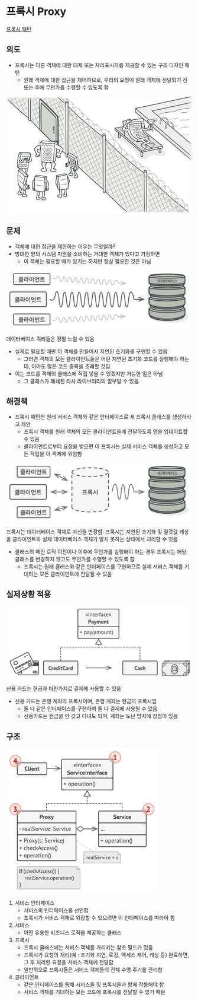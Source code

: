 # 프록시 Proxy

[프록시 패턴](https://refactoring.guru/ko/design-patterns/proxy)

## 의도

- 프록시는 다른 객체에 대한 대체 또는 자리표시자를 제공할 수 있는 구조 디자인 패턴
  - 원래 객체에 대한 접근을 제어하므로, 우리의 요청이 원래 객체에 전달되기 전 또는 후에 무언가를 수행할 수 있도록 함

![Untitled](%E1%84%91%E1%85%B3%E1%84%85%E1%85%A9%E1%86%A8%E1%84%89%E1%85%B5%20Proxy%200ac1042c74604fb883b3482810892517/Untitled.png)

## 문제

- 객체에 대한 접근을 제한하는 이유는 무엇일까?
- 방대한 양의 시스템 자원을 소비하는 거대한 객체가 있다고 가정하면
  - 이 객체는 필요할 때가 있기는 하지만 항상 필요한 것은 아님

![데이터베이스 쿼리들은 정말 느릴 수 있음](%E1%84%91%E1%85%B3%E1%84%85%E1%85%A9%E1%86%A8%E1%84%89%E1%85%B5%20Proxy%200ac1042c74604fb883b3482810892517/Untitled%201.png)

데이터베이스 쿼리들은 정말 느릴 수 있음

- 실제로 필요할 때만 이 객체를 만들어서 지연된 초기화를 구현할 수 있음
  - 그러면 객체의 모든 클라이언트들은 어떤 지연된 초기화 코드를 실행해야 하는데, 아마도 많은 코드 중복을 초래할 것임
- 이는 코드를 객체의 클래스에 직접 넣을 수 있겠지만 가능한 일은 아님
  - 그 클래스가 폐쇄된 타사 라이브러리의 일부일 수 있음

## 해결책

- 프록시 패턴은 원래 서비스 객체와 같은 인터페이스로 새 프록시 클래스를 생성하라고 제안
  - 프록시 객체를 원래 객체의 모든 클라이언트들에 전달하도록 앱을 업데이트할 수 있음
  - 클라이언트로부터 요청을 받으면 이 프록시는 실제 서비스 객체를 생성하고 모든 작업을 이 객체에 위임함

![프록시는 데이터베이스 객체로 자신을 변장함. 프록시는 지연된 초기화 및 결괏값 캐싱을 클라이언트와 실제 데이터베이스 객체가 알지 못하는 상태에서 처리할 수 잇음](%E1%84%91%E1%85%B3%E1%84%85%E1%85%A9%E1%86%A8%E1%84%89%E1%85%B5%20Proxy%200ac1042c74604fb883b3482810892517/Untitled%202.png)

프록시는 데이터베이스 객체로 자신을 변장함. 프록시는 지연된 초기화 및 결괏값 캐싱을 클라이언트와 실제 데이터베이스 객체가 알지 못하는 상태에서 처리할 수 잇음

- 클래스의 메인 로직 이전이나 이후에 무언가를 실행해야 하는 경우 프록시는 해당 클래스를 변경하지 않고도 무언가를 수행할 수 있도록 함
  - 프록시는 원래 클래스와 같은 인터페이스를 구현하므로 실제 서비스 객체를 기대하는 모든 클라이언트에 전달될 수 있음

## 실제상황 적용

![신용 카드는 현금과 마찬가지로 결제에 사용할 수 있음](%E1%84%91%E1%85%B3%E1%84%85%E1%85%A9%E1%86%A8%E1%84%89%E1%85%B5%20Proxy%200ac1042c74604fb883b3482810892517/Untitled%203.png)

신용 카드는 현금과 마찬가지로 결제에 사용할 수 있음

- 신용 카드는 은행 계좌의 프록시이며, 은행 계좌는 현금의 프록시임
  - 둘 다 같은 인터페이스를 구현하며 둘 다 결제에 사용될 수 있음
  - 신용카드는 현금을 안 갖고 다녀도 되며, 계좌는 도난 방지에 장점이 있음

## 구조

![Untitled](%E1%84%91%E1%85%B3%E1%84%85%E1%85%A9%E1%86%A8%E1%84%89%E1%85%B5%20Proxy%200ac1042c74604fb883b3482810892517/Untitled%204.png)

1. 서비스 인터페이스
   - 서비스의 인터페이스를 선언함
   - 프록시가 서비스 객체로 위장할 수 있으려면 이 인터페이스를 따라야 함
2. 서비스
   - 어떤 유용한 비즈니스 로직을 제공하는 클래스
3. 프록시
   - 프록시 클래스에는 서비스 객체를 가리키는 참조 필드가 있음
   - 프록시가 요청의 처리(예 : 초기화 지연, 로깅, 액세스 제어, 캐싱 등) 완료하면, 그 후 처리된 요청을 서비스 객체에 전달함
   - 일반적으로 프록시들은 서비스 객체들의 전체 수명 주기를 관리함
4. 클라이언트
   - 같은 인터페이스를 통해 서비스들 및 프록시들과 함께 작동해야 함
   - 서비스 객체를 기대하는 모든 코드에 프록시를 전달할 수 있기 때문
